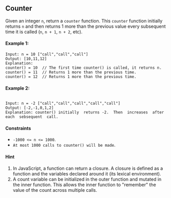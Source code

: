 ## Counter

Given an integer `n`, return a `counter` function. This `counter` function initially returns `n` and then returns 1 more than the previous value every subsequent time it is called (`n`, `n + 1`, `n + 2`, etc).

#### Example 1:

```
Input: n = 10 ["call","call","call"]
Output: [10,11,12]
Explanation:
counter() = 10  // The first time counter() is called, it returns n.
counter() = 11  // Returns 1 more than the previous time.
counter() = 12  // Returns 1 more than the previous time.
```

#### Example 2:

```

Input: n = -2 ["call","call","call","call","call"]
Output: [-2,-1,0,1,2]
Explanation: counter() initially  returns -2.  Then  increases  after  each  sebsequent  call.
```

#### Constraints

- `-1000 <= n <= 1000`.
- `At most 1000 calls to counter() will be made`.

#### Hint

1. In JavaScript, a function can return a closure. A closure is defined as a function and the variables declared around it (its lexical environment).
2. A count variable can be initialized in the outer function and mutated in the inner function. This allows the inner function to "remember" the value of the count across multiple calls.
